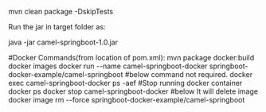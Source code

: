 mvn clean package -DskipTests

Run the jar in target folder as:

java -jar camel-springboot-1.0.jar


#Docker Commands(from location of pom.xml):
mvn package docker:build
docker images
docker run --name camel-springboot-docker springboot-docker-example/camel-springboot
#below command not required.
docker exec camel-springboot-docker ps -aef
#Stop running docker container
docker ps
docker stop camel-springboot-docker
#below It will delete image
docker image rm --force springboot-docker-example/camel-springboot